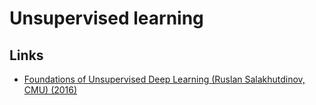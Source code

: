 # Unsupervised learning

## Links

* [Foundations of Unsupervised Deep Learning \(Ruslan Salakhutdinov, CMU\) \(2016\)](https://www.youtube.com/watch?v=rK6bchqeaN8)

